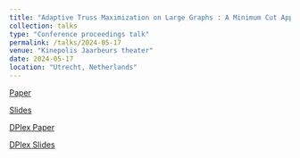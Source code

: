 ```yaml
---
title: "Adaptive Truss Maximization on Large Graphs : A Minimum Cut Approach"
collection: talks
type: "Conference proceedings talk"
permalink: /talks/2024-05-17
venue: "Kinepolis Jaarbeurs theater"
date: 2024-05-17
location: "Utrecht, Netherlands"
---
```


<!-- [More information here](https://doi.org/10.1145/3589278) -->

[Paper](https://www.comp.hkbu.edu.hk/~zitansun/ICDE2024.pdf)

[Slides](https://www.comp.hkbu.edu.hk/~zitansun/ICDE2024.pptx)

[DPlex Paper](https://www.comp.hkbu.edu.hk/~zitansun/MaxDirectedPlex.pdf)

[DPlex Slides](https://www.comp.hkbu.edu.hk/~zitansun/DPlex_ICDE_slides.pdf)
